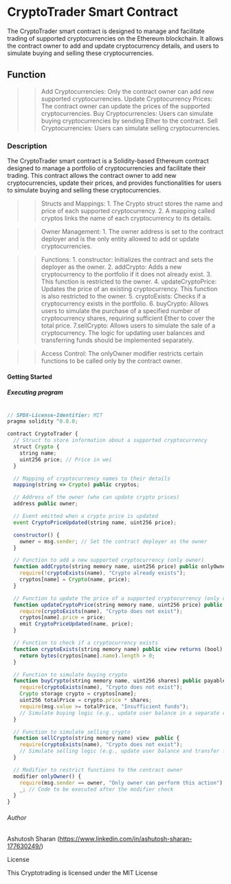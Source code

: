 # CryptoTrader Smart Contract
The CryptoTrader smart contract is designed to manage and facilitate trading of supported cryptocurrencies on the Ethereum blockchain. It allows the contract owner to add and update cryptocurrency details, and users to simulate buying and selling these cryptocurrencies.

## Function
>>Add Cryptocurrencies: Only the contract owner can add new supported cryptocurrencies.
>>Update Cryptocurrency Prices: The contract owner can update the prices of the supported cryptocurrencies.
>>Buy Cryptocurrencies: Users can simulate buying cryptocurrencies by sending Ether to the contract.
>>Sell Cryptocurrencies: Users can simulate selling cryptocurrencies.


### Description
The CryptoTrader smart contract is a Solidity-based Ethereum contract designed to manage a portfolio of cryptocurrencies and facilitate their trading. This contract allows the contract owner to add new cryptocurrencies, update their prices, and provides functionalities for users to simulate buying and selling these cryptocurrencies.

>> Structs and Mappings:
        1. The Crypto struct stores the name and price of each supported cryptocurrency.
        2. A mapping called cryptos links the name of each cryptocurrency to its details.

>> Owner Management:
        1. The owner address is set to the contract deployer and is the only entity allowed to add or update cryptocurrencies.

>> Functions:
        1. constructor: Initializes the contract and sets the deployer as the owner.
        2. addCrypto: Adds a new cryptocurrency to the portfolio if it does not already exist. 
        3. This function is restricted to the owner.
        4. updateCryptoPrice: Updates the price of an existing cryptocurrency. This function is also restricted to the owner.
        5. cryptoExists: Checks if a cryptocurrency exists in the portfolio.
        6. buyCrypto: Allows users to simulate the purchase of a specified number of cryptocurrency shares, requiring sufficient Ether to cover the total price.
        7.sellCrypto: Allows users to simulate the sale of a cryptocurrency. The logic for updating user balances and transferring funds should be implemented separately.

>> Access Control:
        The onlyOwner modifier restricts certain functions to be called only by the contract owner.


#### Getting Started

##### Executing program

```javascript

// SPDX-License-Identifier: MIT
pragma solidity ^0.8.0;

contract CryptoTrader {
  // Struct to store information about a supported cryptocurrency
  struct Crypto {
    string name;
    uint256 price; // Price in wei
  }

  // Mapping of cryptocurrency names to their details
  mapping(string => Crypto) public cryptos;

  // Address of the owner (who can update crypto prices)
  address public owner;

  // Event emitted when a crypto price is updated
  event CryptoPriceUpdated(string name, uint256 price);

  constructor() {
    owner = msg.sender; // Set the contract deployer as the owner
  }

  // Function to add a new supported cryptocurrency (only owner)
  function addCrypto(string memory name, uint256 price) public onlyOwner {
    require(!cryptoExists(name), "Crypto already exists");
    cryptos[name] = Crypto(name, price);
  }

  // Function to update the price of a supported cryptocurrency (only owner)
  function updateCryptoPrice(string memory name, uint256 price) public onlyOwner {
    require(cryptoExists(name), "Crypto does not exist");
    cryptos[name].price = price;
    emit CryptoPriceUpdated(name, price);
  }

  // Function to check if a cryptocurrency exists
  function cryptoExists(string memory name) public view returns (bool) {
    return bytes(cryptos[name].name).length > 0;
  }

  // Function to simulate buying crypto 
  function buyCrypto(string memory name, uint256 shares) public payable {
    require(cryptoExists(name), "Crypto does not exist");
    Crypto storage crypto = cryptos[name];
    uint256 totalPrice = crypto.price * shares;
    require(msg.value >= totalPrice, "Insufficient funds");
    // Simulate buying logic (e.g., update user balance in a separate contract)
  }

  // Function to simulate selling crypto 
  function sellCrypto(string memory name) view  public {
    require(cryptoExists(name), "Crypto does not exist");
    // Simulate selling logic (e.g., update user balance and transfer funds)
  }

  // Modifier to restrict functions to the contract owner
  modifier onlyOwner() {
    require(msg.sender == owner, "Only owner can perform this action");
    _; // Code to be executed after the modifier check
  }
}
````

###### Author
Ashutosh Sharan 
(https://www.linkedin.com/in/ashutosh-sharan-177630249/)

License

This Cryptotrading is licensed under the MIT License
